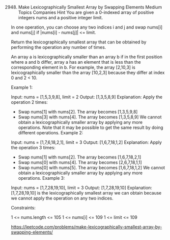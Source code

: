 2948. Make Lexicographically Smallest Array by Swapping Elements
Medium
Topics
Companies
Hint
You are given a 0-indexed array of positive integers nums and a positive integer limit.

In one operation, you can choose any two indices i and j and swap nums[i] and nums[j] if |nums[i] - nums[j]| <= limit.

Return the lexicographically smallest array that can be obtained by performing the operation any number of times.

An array a is lexicographically smaller than an array b if in the first position where a and b differ, array a has an element that is less than the corresponding element in b. For example, the array [2,10,3] is lexicographically smaller than the array [10,2,3] because they differ at index 0 and 2 < 10.

 

Example 1:

Input: nums = [1,5,3,9,8], limit = 2
Output: [1,3,5,8,9]
Explanation: Apply the operation 2 times:
- Swap nums[1] with nums[2]. The array becomes [1,3,5,9,8]
- Swap nums[3] with nums[4]. The array becomes [1,3,5,8,9]
We cannot obtain a lexicographically smaller array by applying any more operations.
Note that it may be possible to get the same result by doing different operations.
Example 2:

Input: nums = [1,7,6,18,2,1], limit = 3
Output: [1,6,7,18,1,2]
Explanation: Apply the operation 3 times:
- Swap nums[1] with nums[2]. The array becomes [1,6,7,18,2,1]
- Swap nums[0] with nums[4]. The array becomes [2,6,7,18,1,1]
- Swap nums[0] with nums[5]. The array becomes [1,6,7,18,1,2]
We cannot obtain a lexicographically smaller array by applying any more operations.
Example 3:

Input: nums = [1,7,28,19,10], limit = 3
Output: [1,7,28,19,10]
Explanation: [1,7,28,19,10] is the lexicographically smallest array we can obtain because we cannot apply the operation on any two indices.
 

Constraints:

1 <= nums.length <= 105
1 <= nums[i] <= 109
1 <= limit <= 109

https://leetcode.com/problems/make-lexicographically-smallest-array-by-swapping-elements/